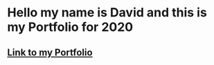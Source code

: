 # Hello my name is David and this is my Portfolio for 2020
## <a href="https://davidkitz.github.io/Portfolio/">Link to my Portfolio</a>

